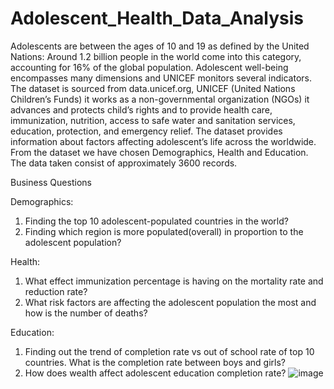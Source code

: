 # Adolescent_Health_Data_Analysis
Adolescents are between the ages of 10 and 19 as defined by the United Nations: Around 1.2 billion people in the world come into this category, accounting for 16% of the global population. Adolescent well-being encompasses many dimensions and UNICEF monitors several indicators. 
The dataset is sourced from data.unicef.org, UNICEF (United Nations Children’s Funds) it works as a non-governmental organization (NGOs) it advances and protects child’s rights and to provide health care, immunization, nutrition, access to safe water and sanitation services, education, protection, and emergency relief.
The dataset provides information about factors affecting adolescent’s life across the worldwide. From the dataset we have chosen Demographics, Health and Education. The data taken consist of approximately 3600 records.

Business Questions

Demographics:
1. Finding the top 10 adolescent-populated countries in the world?
2. Finding which region is more populated(overall) in proportion to the adolescent population?

Health:
1. What effect immunization percentage is having on the mortality rate and reduction rate?
2. What risk factors are affecting the adolescent population the most and how is the number of deaths?

Education:
1. Finding out the trend of completion rate vs out of school rate of top 10 countries. What is the completion rate between boys and girls?
2. How does wealth affect adolescent education completion rate?
![image](https://user-images.githubusercontent.com/99451224/177432271-061f1ea8-2b72-4668-a35a-96eb193656a2.png)
